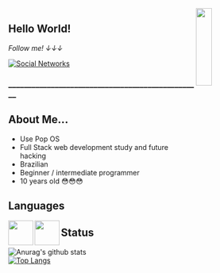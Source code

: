 <a href="https://gifer.com/en/Dtf">
  <img align="right" src="https://bestanimations.com/media/dancers/694962750funny-dance-dancing-animated-gif-image-26.gif" width=25% height=20% />
</a>

## Hello World! 

<i display="inline-block">Follow me! ↓↓↓</i>

[![Social Networks](https://img.shields.io/badge/Social-Networks-green)](https://linktr.ee/jaulin) 

<h3 display="inline-block">__________________________________________________</h3>

 
## About Me...
- Use Pop OS
- Full Stack web development study and future hacking
- Brazilian 
- Beginner / intermediate programmer
- 10 years old 😳😳😳

## Languages

<img align="left" height="50" width="50" src="https://i.imgur.com/0E0bTey.png">
<img align="left" height="50" width="50" src="https://i.imgur.com/9v8YEZ5.png">
</img>
</img> 

## Status
 
![Anurag's github stats](https://github-readme-stats.vercel.app/api?username=Felipe756&show_icons=true&theme=dracula)<br/>
[![Top Langs](https://github-readme-stats.vercel.app/api/top-langs/?username=Felipe756&show_icons=true&theme=dracula)](https://github.com/anuraghazra/github-readme-stats)
  




